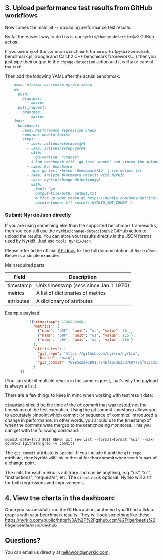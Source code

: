 ## 3. Upload performance test results from GitHub workflows

Now comes the main bit -- uploading performance test results.

By far the easiest way to do this is our `nyrkio/change-detection@v2` GitHub action.

If you use any of the common benchmark frameworks (pytest-benchark, benchmark.js, Google and Catch2 C++ benchmark frameworks...)
then you just pipe their output to the `change-detection` action and it will take care of the rest!

Then add the following YAML after the actual benchmark:

```markdown
    name: Minimal Benchmark+Nyrkiö setup
    on:
      push:
        branches:
          - master
      pull_request:
        branches:
          - master
    jobs:
      benchmark:
        name: Performance regression check
        runs-on: ubuntu-latest
        steps:
          - uses: actions/checkout@v4
          - uses: actions/setup-go@v4
            with:
              go-version: "stable"
            # Run benchmark with `go test -bench` and stores the output to a file
          - name: Run benchmark
            run: go test -bench 'BenchmarkFib' | tee output.txt
          - name: Analyze benchmark results with Nyrkiö
            uses: nyrkio/change-detection@v2
            with:
              tool: 'go'
              output-file-path: output.txt
              # Pick up your token at https://nyrkio.com/docs/getting-started
              nyrkio-token: ${{ secrets.NYRKIO_JWT_TOKEN }}

```

### Submit NyrkioJson directly

If you are using something else than the supported benchmark frameworks, then you can still use
the `nyrkio/change-detection@v2` GitHub action to upload the results. You can store your results
directly in the JSON format used by Nyrkiö. Just use `tool: NyrkioJson`

Please refer to the official [API docs](https://nyrkio.com/openapi) for the full documentation of
`NyrkioJson`. Below is a simple example:

Main required parts:

| Field      | Description                            |
| ---------- | -------------------------------------- |
| timestamp  | Unix timestamp (secs since Jan 1 1970) |
| metrics    | A list of dictionaries of metrics      |
| attributes | A dictionary of attributes             |

Example payload:

```json
           [{"timestamp": 1706220908,
             "metrics": [
               {"name": "p50", "unit": "us", "value": 56 },
               {"name": "p90", "unit": "us", "value": 125 },
               {"name": "p99", "unit": "us", "value": 280 }
             ],
             "attributes": {
               "git_repo": "https://github.com/nyrkio/nyrkio",
               "branch": "main",
               "git_commit": "6995e2de6891c724bfeb2db33d7b87775f913ad1"
             }
       }]
```

(You can submit multiple results in the same request, that's why the payload is always a list.)

There are a few things to keep in mind when working with test result data:

`timestamp` should be the time of the _git commit_ that was tested, not the timestamp of the test execution. Using the git commit timestamp allows you to accurately pinpoint which commit (or sequence of commits) introduced a change in performance. In other words, you should use the timestamp of when the commits were merged to the branch being monitored. This you can get with the following command:

    commit_date=$(cd $GIT_REPO; git rev-list --format=format:"%ci" --max-count=1 $githash|grep -v commit)

The `git_commit` attribute is special. If you include it and the `git_repo` attribute, then Nyrkiö will link to the url for that commit whenever it's part of a change point.

The units for each metric is arbitrary and can be anything, e.g. "ns", "us", "instructions", "request/s", etc. The `direction` is optional. Nyrkiö will alert for both regressions and improvements.


## 4. View the charts in the dashboard

Once you successfully run the GitHub action, at the end you'll find a link to graphs with your benchmark
results. They will look something like these: https://nyrkio.com/public/https%3A%2F%2Fgithub.com%2Ftigerbeetle%2Ftigerbeetle/main/devhub

## Questions?

You can email us directly at [helloworld@nyrkio.com](mailto:helloworld@nyrkio.com).

